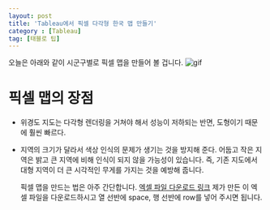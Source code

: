 ```yaml
---
layout: post
title: 'Tableau에서 픽셀 다각형 한국 맵 만들기'
category : [Tableau]
tag: [태블로 팁]
---
```

 
 오늘은 아래와 같이 시군구별로 픽셀 맵을 만들어 볼 겁니다.
 ![gif](https://drive.google.com/uc?id=1RiSii_1ZjGh-tGfoTdKqbGH4_Vndpnfg) 
 
 # **픽셀 맵의 장점**
 
* 위경도 지도는 다각형 렌더링을 거쳐야 해서 성능이 저하되는 반면, 도형이기 때문에 훨씬 빠르다.
    
* 지역의 크기가 달라서 색상 인식의 문제가 생기는 것을 방지해 준다. 
  어둡고 작은 지역은 밝고 큰 지역에 비해 인식이 되지 않을 가능성이 있습니다.
  즉, 기존 지도에서 대형 지역이  더 큰 시각적인 무게를 가지는 것을 예방해 줍니다.
  
  
  픽셀 맵을 만드는 법은 아주 간단합니다.
  [엑셀 파일 다운로드 링크](https://drive.google.com/uc?id=1q6p1fcKT1ct2PiCH5sAocmSMMBi1xSYL)
  제가 만든 이 엑셀 파일을 다운로드하시고 열 선반에 space, 행 선반에 row를 넣어 주시면 됩니다.
  
  
 

 
